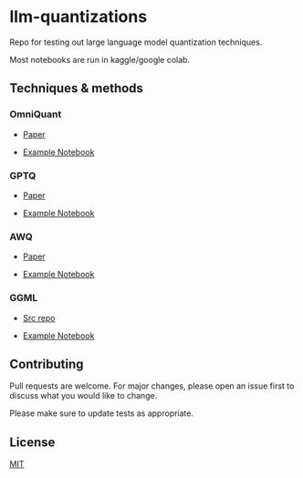 # llm-quantizations
Repo for testing out large language model quantization techniques.

Most notebooks are run in kaggle/google colab.

## Techniques & methods

### OmniQuant
- [Paper](https://arxiv.org/pdf/2308.13137.pdf)

- [Example Notebook](/notebooks/OmniQuant.ipynb)
### GPTQ
- [Paper](https://arxiv.org/pdf/2210.17323.pdf)

- [Example Notebook](/notebooks/GPTQ.ipynb)
### AWQ
- [Paper](https://arxiv.org/pdf/2306.00978.pdf)

- [Example Notebook](/notebooks/AWQ.ipynb)
### GGML
- [Src repo](https://github.com/ggerganov/ggml)

- [Example Notebook](/notebooks/Quantize_LLama2_GGML.ipynb)
## Contributing

Pull requests are welcome. For major changes, please open an issue first
to discuss what you would like to change.

Please make sure to update tests as appropriate.

## License

[MIT](https://choosealicense.com/licenses/mit/)